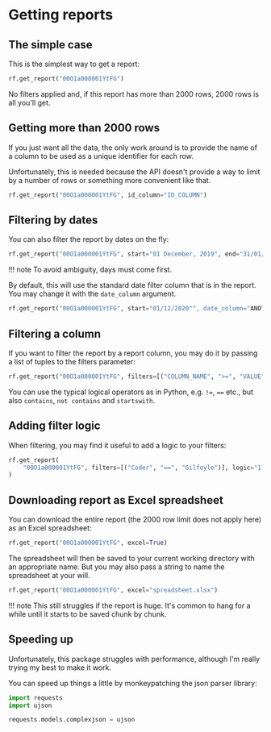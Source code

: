 # Getting reports

## The simple case

This is the simplest way to get a report:

```python
rf.get_report("00O1a000001YtFG")
```

No filters applied and, if this report has more than 2000 rows, 2000 rows is
all you'll get.

## Getting more than 2000 rows

If you just want all the data, the only work around is to provide the name of a
column to be used as a unique identifier for each row.

Unfortunately, this is needed because the API doesn't provide a way to limit by
a number of rows or something more convenient like that.

```python
rf.get_report("00O1a000001YtFG", id_column="ID_COLUMN")
```

## Filtering by dates

You can also filter the report by dates on the fly:

```python
rf.get_report("00O1a000001YtFG", start="01 December, 2019", end="31/01/2020")
```

!!! note
    To avoid ambiguity, days must come first.

By default, this will use the standard date filter column that is in the
report. You may change it with the `date_column` argument.

```python
rf.get_report("00O1a000001YtFG", start="01/12/2020"", date_column="ANOTHER_COLUMN")
```

## Filtering a column

If you want to filter the report by a report column, you may do it by passing a
list of tuples to the filters parameter:

```python
rf.get_report("00O1a000001YtFG", filters=[("COLUMN_NAME", ">=", "VALUE")])
```

You can use the typical logical operators as in Python, e.g.
`!=`, `==` etc., but also `contains`, `not contains` and `startswith`.

## Adding filter logic

When filtering, you may find it useful to add a logic to your filters:

```python
rf.get_report(
    "00O1a000001YtFG", filters=[("Coder", "==", "Gilfoyle")], logic="1 AND 2"
)
```

## Downloading report as Excel spreadsheet

You can download the entire report (the 2000 row limit does not apply here) as
an Excel spreadsheet:

```python
rf.get_report("00O1a000001YtFG", excel=True)
```

The spreadsheet will then be saved to your current working directory with an
appropriate name. But you may also pass a string to name the spreadsheet at your
will.

```python
rf.get_report("00O1a000001YtFG", excel="spreadsheet.xlsx")
```

!!! note
    This still struggles if the report is huge. It's common to hang for a while
    until it starts to be saved chunk by chunk.

## Speeding up

Unfortunately, this package struggles with performance, although I'm really
trying my best to make it work.

You can speed up things a little by monkeypatching the json parser library:

```python
import requests
import ujson

requests.models.complexjson = ujson
```
